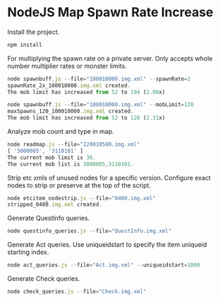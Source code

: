 # NodeJS Map Spawn Rate Increase

Install the project.

```javascript
npm install
```

For multiplying the spawn rate on a private server.
Only accepts whole number multiplier rates or monster limits.

```javascript
node spawnbuff.js --file="100010000.img.xml" --spawnRate=2
spawnRate_2x_100010000.img.xml created.
The mob limit has increased from 52 to 104 (2.00x)

node spawnbuff.js --file="100010000.img.xml" --mobLimit=120
maxSpawns_120_100010000.img.xml created.
The mob limit has increased from 52 to 120 (2.31x)
```

Analyze mob count and type in map.

```javascript
node readmap.js --file="220010500.img.xml"
[ '3000005', '3110101' ]
The current mob limit is 36.
The current mob list is 3000005,3110101.
```

Strip etc xmls of unused nodes for a specific version. 
Configure exact nodes to strip or preserve at the top of the script. 

```javascript
node etcitem_nodestrip.js --file="0400.img.xml"
stripped_0400.img.xml created.
```

Generate QuestInfo queries.

```javascript
node questinfo_queries.js --file="QuestInfo.img.xml"
```

Generate Act queries. Use uniqueidstart to specify the item uniqueid starting index.

```javascript
node act_queries.js --file="Act.img.xml" --uniqueidstart=1000
```

Generate Check queries.

```javascript
node check_queries.js --file="Check.img.xml"
 ```
